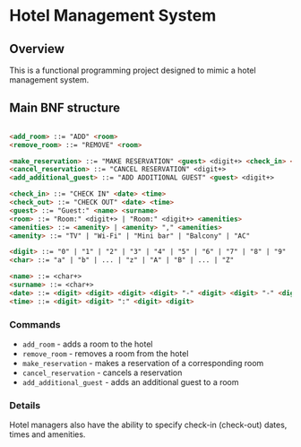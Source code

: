 # Hotel Management System

## Overview

This is a functional programming project designed to mimic a hotel management system.

## Main BNF structure

```markdown

<add_room> ::= "ADD" <room>
<remove_room> ::= "REMOVE" <room>

<make_reservation> ::= "MAKE RESERVATION" <guest> <digit+> <check_in> <check_out>
<cancel_reservation> ::= "CANCEL RESERVATION" <digit+>
<add_additional_guest> ::= "ADD ADDITIONAL GUEST" <guest> <digit+>

<check_in> ::= "CHECK IN" <date> <time>
<check_out> ::= "CHECK OUT" <date> <time>
<guest> ::= "Guest:" <name> <surname>
<room> ::= "Room:" <digit+> | "Room:" <digit+> <amenities>
<amenities> ::= <amenity> | <amenity> "," <amenities>
<amenity> ::= "TV" | "Wi-Fi" | "Mini bar" | "Balcony" | "AC"

<digit> ::= "0" | "1" | "2" | "3" | "4" | "5" | "6" | "7" | "8" | "9"
<char> ::= "a" | "b" | ... | "z" | "A" | "B" | ... | "Z"

<name> ::= <char+>
<surname> ::= <char+>
<date> ::= <digit> <digit> <digit> <digit> "-" <digit> <digit> "-" <digit> <digit>
<time> ::= <digit> <digit> ":" <digit> <digit>

```

### Commands

* `add_room` - adds a room to the hotel
* `remove_room` - removes a room from the hotel
* `make_reservation` - makes a reservation of a corresponding room 
* `cancel_reservation` - cancels a reservation
* `add_additional_guest` - adds an additional guest to a room

### Details

Hotel managers also have the ability to specify check-in (check-out) dates, times and amenities.


